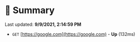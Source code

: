 # 📖 Summary
Last updated: **9/9/2021, 2:14:59 PM**

- `GET` [https://google.com](https://google.com) - **Up** (132ms)
